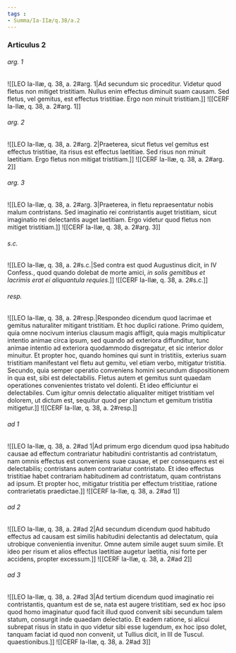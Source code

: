 ```yaml
---
tags : 
- Summa/Ia-IIæ/q.38/a.2
---
```


### Articulus 2

###### arg. 1
![[LEO Ia-IIæ, q. 38, a. 2#arg. 1|Ad secundum sic proceditur. Videtur quod fletus non mitiget tristitiam. Nullus enim effectus diminuit suam causam. Sed fletus, vel gemitus, est effectus tristitiae. Ergo non minuit tristitiam.]]
![[CERF Ia-IIæ, q. 38, a. 2#arg. 1]]

###### arg. 2
![[LEO Ia-IIæ, q. 38, a. 2#arg. 2|Praeterea, sicut fletus vel gemitus est effectus tristitiae, ita risus est effectus laetitiae. Sed risus non minuit laetitiam. Ergo fletus non mitigat tristitiam.]]
![[CERF Ia-IIæ, q. 38, a. 2#arg. 2]]

###### arg. 3
![[LEO Ia-IIæ, q. 38, a. 2#arg. 3|Praeterea, in fletu repraesentatur nobis malum contristans. Sed imaginatio rei contristantis auget tristitiam, sicut imaginatio rei delectantis auget laetitiam. Ergo videtur quod fletus non mitiget tristitiam.]]
![[CERF Ia-IIæ, q. 38, a. 2#arg. 3]]

###### s.c.
![[LEO Ia-IIæ, q. 38, a. 2#s.c.|Sed contra est quod Augustinus dicit, in IV Confess., quod quando dolebat de morte amici, *in solis gemitibus et lacrimis erat ei aliquantula requies*.]]
![[CERF Ia-IIæ, q. 38, a. 2#s.c.]]

###### resp.
![[LEO Ia-IIæ, q. 38, a. 2#resp.|Respondeo dicendum quod lacrimae et gemitus naturaliter mitigant tristitiam. Et hoc duplici ratione. Primo quidem, quia omne nocivum interius clausum magis affligit, quia magis multiplicatur intentio animae circa ipsum, sed quando ad exteriora diffunditur, tunc animae intentio ad exteriora quodammodo disgregatur, et sic interior dolor minuitur. Et propter hoc, quando homines qui sunt in tristitiis, exterius suam tristitiam manifestant vel fletu aut gemitu, vel etiam verbo, mitigatur tristitia. Secundo, quia semper operatio conveniens homini secundum dispositionem in qua est, sibi est delectabilis. Fletus autem et gemitus sunt quaedam operationes convenientes tristato vel dolenti. Et ideo efficiuntur ei delectabiles. Cum igitur omnis delectatio aliqualiter mitiget tristitiam vel dolorem, ut dictum est, sequitur quod per planctum et gemitum tristitia mitigetur.]]
![[CERF Ia-IIæ, q. 38, a. 2#resp.]]

###### ad 1
![[LEO Ia-IIæ, q. 38, a. 2#ad 1|Ad primum ergo dicendum quod ipsa habitudo causae ad effectum contrariatur habitudini contristantis ad contristatum, nam omnis effectus est conveniens suae causae, et per consequens est ei delectabilis; contristans autem contrariatur contristato. Et ideo effectus tristitiae habet contrariam habitudinem ad contristatum, quam contristans ad ipsum. Et propter hoc, mitigatur tristitia per effectum tristitiae, ratione contrarietatis praedictae.]]
![[CERF Ia-IIæ, q. 38, a. 2#ad 1]]

###### ad 2
![[LEO Ia-IIæ, q. 38, a. 2#ad 2|Ad secundum dicendum quod habitudo effectus ad causam est similis habitudini delectantis ad delectatum, quia utrobique convenientia invenitur. Omne autem simile auget suum simile. Et ideo per risum et alios effectus laetitiae augetur laetitia, nisi forte per accidens, propter excessum.]]
![[CERF Ia-IIæ, q. 38, a. 2#ad 2]]

###### ad 3
![[LEO Ia-IIæ, q. 38, a. 2#ad 3|Ad tertium dicendum quod imaginatio rei contristantis, quantum est de se, nata est augere tristitiam, sed ex hoc ipso quod homo imaginatur quod facit illud quod convenit sibi secundum talem statum, consurgit inde quaedam delectatio. Et eadem ratione, si alicui subrepat risus in statu in quo videtur sibi esse lugendum, ex hoc ipso dolet, tanquam faciat id quod non convenit, ut Tullius dicit, in III de Tuscul. quaestionibus.]]
![[CERF Ia-IIæ, q. 38, a. 2#ad 3]]

